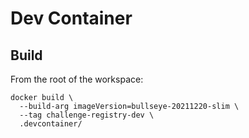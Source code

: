 # Dev Container

## Build

From the root of the workspace:

```console
docker build \
  --build-arg imageVersion=bullseye-20211220-slim \
  --tag challenge-registry-dev \
  .devcontainer/
```